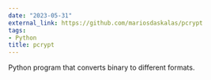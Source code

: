 ```yaml
---
date: "2023-05-31"
external_link: https://github.com/mariosdaskalas/pcrypt
tags:
- Python
title: pcrypt
---
```


Python program that converts binary to different formats.

<!--more-->
